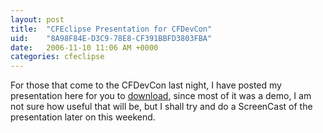 ```yaml
---
layout: post
title:  "CFEclipse Presentation for CFDevCon"
uid:	"8A98F84E-D3C9-78E8-CF391BBFD3803FBA"
date:   2006-11-10 11:06 AM +0000
categories: cfeclipse
---
```

For those that come to the CFDevCon last night, I have posted my presentation here for you to <a href="http://media.libsyn.com/media/markdrew/markdrew_cfeclipse.pdf">download</a>, since most of it was a demo, I am not sure how useful that will be, but I shall try and do a ScreenCast of the presentation later on this weekend.